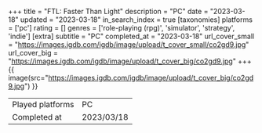 +++
title = "FTL: Faster Than Light"
description = "PC"
date = "2023-03-18"
updated = "2023-03-18"
in_search_index = true
[taxonomies]
platforms = ['pc']
rating = []
genres = ['role-playing (rpg)', 'simulator', 'strategy', 'indie']
[extra]
subtitle = "PC"
completed_at = "2023-03-18"
url_cover_small = "https://images.igdb.com/igdb/image/upload/t_cover_small/co2gd9.jpg"
url_cover_big = "https://images.igdb.com/igdb/image/upload/t_cover_big/co2gd9.jpg"
+++
{{ image(src="https://images.igdb.com/igdb/image/upload/t_cover_big/co2gd9.jpg") }}

|              |            |
| ------------ | ---------- |
| Played platforms    | PC |
| Completed at | 2023/03/18 |


